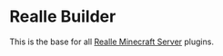 # Realle Builder
This is the base for all [Realle Minecraft Server](https://www.reallemc.com) plugins.

